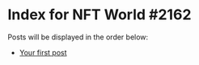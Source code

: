 # Index for NFT World #2162
Posts will be displayed in the order below:

- [Your first post](./001-first.md)

